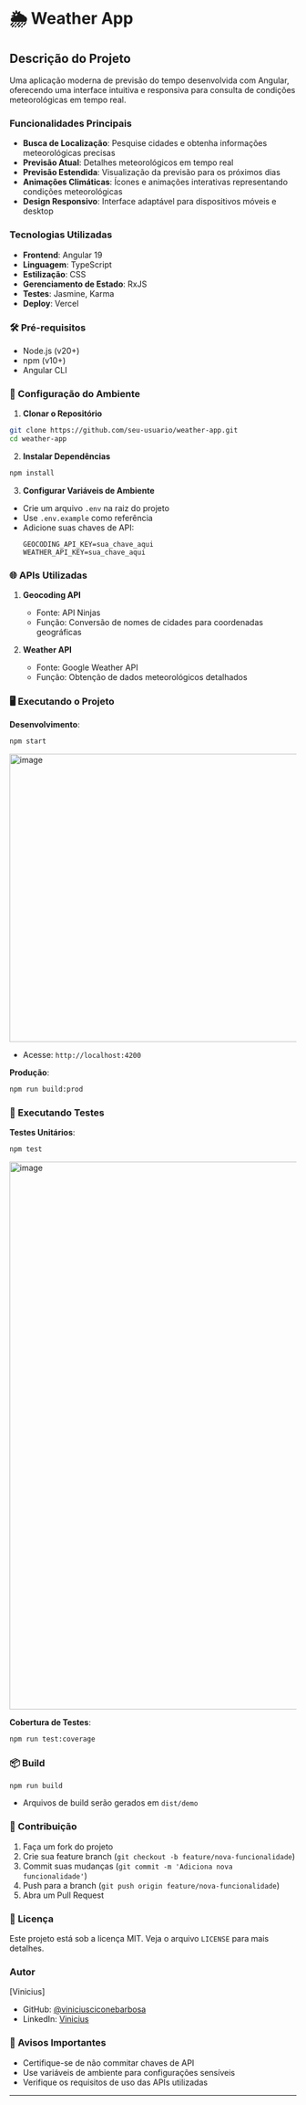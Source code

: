 # 🌦️ Weather App

## Descrição do Projeto

Uma aplicação moderna de previsão do tempo desenvolvida com Angular, oferecendo uma interface intuitiva e responsiva para consulta de condições meteorológicas em tempo real.

### Funcionalidades Principais

- **Busca de Localização**: Pesquise cidades e obtenha informações meteorológicas precisas
- **Previsão Atual**: Detalhes meteorológicos em tempo real
- **Previsão Estendida**: Visualização da previsão para os próximos dias
- **Animações Climáticas**: Ícones e animações interativas representando condições meteorológicas
- **Design Responsivo**: Interface adaptável para dispositivos móveis e desktop

### Tecnologias Utilizadas

- **Frontend**: Angular 19
- **Linguagem**: TypeScript
- **Estilização**: CSS
- **Gerenciamento de Estado**: RxJS
- **Testes**: Jasmine, Karma
- **Deploy**: Vercel

### 🛠️ Pré-requisitos

- Node.js (v20+)
- npm (v10+)
- Angular CLI

### 🔧 Configuração do Ambiente

1. **Clonar o Repositório**
```bash
git clone https://github.com/seu-usuario/weather-app.git
cd weather-app
```

2. **Instalar Dependências**
```bash
npm install
```

3. **Configurar Variáveis de Ambiente**
- Crie um arquivo `.env` na raiz do projeto
- Use `.env.example` como referência
- Adicione suas chaves de API:
  ```
  GEOCODING_API_KEY=sua_chave_aqui
  WEATHER_API_KEY=sua_chave_aqui
  ```

### 🌐 APIs Utilizadas

1. **Geocoding API**
   - Fonte: API Ninjas
   - Função: Conversão de nomes de cidades para coordenadas geográficas

2. **Weather API**
   - Fonte: Google Weather API
   - Função: Obtenção de dados meteorológicos detalhados

### 🖥️ Executando o Projeto

**Desenvolvimento**:
```bash
npm start
```
<img width="1103" height="505" alt="image" src="https://github.com/user-attachments/assets/d9941c00-fc65-4aa9-b59b-92c6f1cfb6e8" />


- Acesse: `http://localhost:4200`



**Produção**:
```bash
npm run build:prod
```

### 🧪 Executando Testes

**Testes Unitários**:
```bash
npm test
```

<img width="1004" height="960" alt="image" src="https://github.com/user-attachments/assets/dd613adf-d5e0-4ab0-9dd2-351d8da11dd0" />


**Cobertura de Testes**:
```bash
npm run test:coverage
```

### 📦 Build

```bash
npm run build
```
- Arquivos de build serão gerados em `dist/demo`

### 🤝 Contribuição

1. Faça um fork do projeto
2. Crie sua feature branch (`git checkout -b feature/nova-funcionalidade`)
3. Commit suas mudanças (`git commit -m 'Adiciona nova funcionalidade'`)
4. Push para a branch (`git push origin feature/nova-funcionalidade`)
5. Abra um Pull Request

### 📝 Licença

Este projeto está sob a licença MIT. Veja o arquivo `LICENSE` para mais detalhes.

###  Autor

[Vinicius]
- GitHub: [@viniciusciconebarbosa](https://github.com/viniciusciconebarbosa)
- LinkedIn: [Vinicius](https://www.linkedin.com/in/)

### 🚨 Avisos Importantes

- Certifique-se de não commitar chaves de API
- Use variáveis de ambiente para configurações sensíveis
- Verifique os requisitos de uso das APIs utilizadas

---

